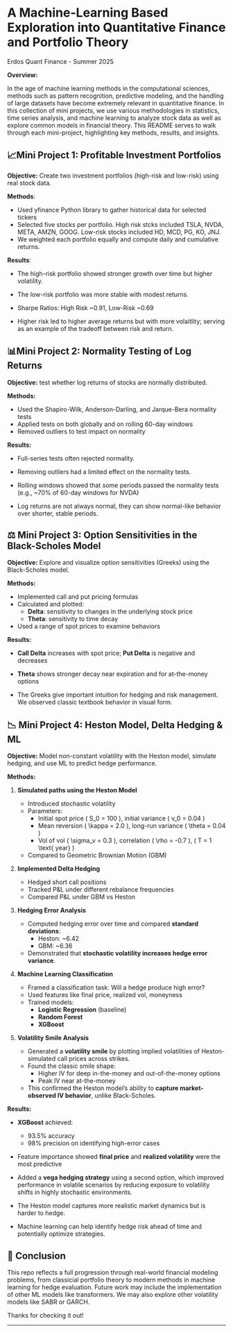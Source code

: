 # A Machine-Learning Based Exploration into Quantitative Finance and Portfolio Theory

Erdos Quant Finance - Summer 2025

**Overview:**

In the age of machine learning methods in the computational sciences, methods such as pattern recognition, predictive modeling, and the handling of large datasets have become extremely relevant in quantitative finance. In this collection of mini projects, we use various methodologies in statistics, time series analysis, and machine learning to analyze stock data as well as explore common models in financial theory. This README serves to walk through each mini-project, highlighting key methods, results, and insights.

## 📈**Mini Project 1: Profitable Investment Portfolios**

**Objective:** Create two investment portfolios (high-risk and low-risk) using real stock data.

**Methods**:

- Used yfinance Python library to gather historical data for selected tickers
- Selected five stocks per portfolio. High risk stcks included TSLA, NVDA, META, AMZN, GOOG. Low-risk stocks included HD, MCD, PG, KO, JNJ.
- We weighted each portfolio equally and compute daily and cumulative returns.

**Results**: 

- The high-risk portfolio showed stronger growth over time but higher volatility.
- The low-risk portfolio was more stable with modest returns.
- Sharpe Ratios: High Risk ~0.91, Low-Risk ~0.69

- Higher risk led to higher average returns but with more volaitlity; serving as an example of the tradeoff between risk and return.


## 📊**Mini Project 2: Normality Testing of Log Returns**


**Objective:** test whether log returns of stocks are normally distributed.

**Methods:** 
- Used the Shapiro-Wilk, Anderson-Darling, and Jarque-Bera normality tests
- Applied tests on both globally and on rolling 60-day windows
- Removed outliers to test impact on normality

**Results:**
- Full-series tests often rejected normality.
- Removing outliers had a limited effect on the normality tests.
- Rolling windows showed that some periods passed the normality tests (e.g., ~70% of 60-day windows for NVDA)

- Log returns are not always normal, they can show normal-like behavior over shorter, stable periods.

## ⚖️ **Mini Project 3: Option Sensitivities in the Black-Scholes Model**

**Objective:** Explore and visualize option sensitivities (Greeks) using the Black-Scholes model.

**Methods:**

- Implemented call and put pricing formulas
- Calculated and plotted:
  - **Delta**: sensitivity to changes in the underlying stock price
  - **Theta**: sensitivity to time decay
- Used a range of spot prices to examine behaviors

**Results:**

- **Call Delta** increases with spot price; **Put Delta** is negative and decreases
- **Theta** shows stronger decay near expiration and for at-the-money options

- The Greeks give important intuition for hedging and risk management. We observed classic textbook behavior in visual form.


## 📉 **Mini Project 4: Heston Model, Delta Hedging & ML**

**Objective:** Model non-constant volatility with the Heston model, simulate hedging, and use ML to predict hedge performance.

**Methods:**

1. **Simulated paths using the Heston Model**

   - Introduced stochastic volatility
   - Parameters:  
     - Initial spot price \( S_0 = 100 \), initial variance \( v_0 = 0.04 \)  
     - Mean reversion \( \kappa = 2.0 \), long-run variance \( \theta = 0.04 \)  
     - Vol of vol \( \sigma_v = 0.3 \), correlation \( \rho = -0.7 \), \( T = 1 \text{ year} \)
   - Compared to Geometric Brownian Motion (GBM)

2. **Implemented Delta Hedging**

   - Hedged short call positions
   - Tracked P&L under different rebalance frequencies
   - Compared P&L under GBM vs Heston

3. **Hedging Error Analysis**

   - Computed hedging error over time and compared **standard deviations**:
     - Heston: ~6.42  
     - GBM: ~6.36  
   - Demonstrated that **stochastic volatility increases hedge error variance**.

4. **Machine Learning Classification**

   - Framed a classification task: Will a hedge produce high error?
   - Used features like final price, realized vol, moneyness
   - Trained models:
     - **Logistic Regression** (baseline)
     - **Random Forest**
     - **XGBoost**
    
5. **Volatility Smile Analysis**  
   - Generated a **volatility smile** by plotting implied volatilities of Heston-simulated call prices across strikes.  
   - Found the classic smile shape:
     - Higher IV for deep in-the-money and out-of-the-money options
     - Peak IV near at-the-money
   - This confirmed the Heston model’s ability to **capture market-observed IV behavior**, unlike Black-Scholes.

**Results:**

- **XGBoost** achieved:
  - 93.5% accuracy
  - 98% precision on identifying high-error cases
- Feature importance showed **final price** and **realized volatility** were the most predictive
- Added a **vega hedging strategy** using a second option, which improved performance in volatile scenarios by reducing exposure to volatility shifts in highly stochastic environments.

- The Heston model captures more realistic market dynamics but is harder to hedge.
- Machine learning can help identify hedge risk ahead of time and potentially optimize strategies.


## 🚀 Conclusion

This repo reflects a full progression through real-world financial modeling problems, from classicial portfolio theory to modern methods in machine learning for hedge evaluation. Future work may include the implementation of other ML models like transformers. We may also explore other volatility models like SABR or GARCH. 

Thanks for checking it out!

---


